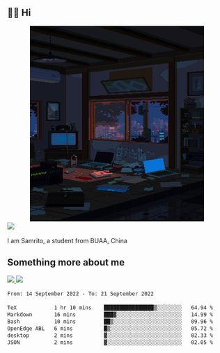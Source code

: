 ## 👋🏻 Hi

<div align="center">
<img alt="GIF" src="https://github.com/xiangsam/xiangsam/blob/271390e4ab50820a4594e3cb94b7ffaa6293de72/0_0EUAvTumWsRa2k6F.gif" width=400 height=450/>
</div>

<a href="https://github.com/xiangsam">
  <img src="https://komarev.com/ghpvc/?username=xiangsam&style=flat-square" />
</a>

I am Samrito, a student from BUAA, China


## Something more about me
<a href="https://github.com/xiangsam">
  <img src="https://github-readme-stats.vercel.app/api?username=xiangsam&show_icons=true&hide_border=true" />
</a>


<a href="https://github.com/xiangsam">
  <img src="https://github-readme-stats.vercel.app/api/top-langs/?username=xiangsam&layout=compact" />
</a>

<!--START_SECTION:waka-->

```text
From: 14 September 2022 - To: 21 September 2022

TeX            1 hr 10 mins    ████████████████▒░░░░░░░░   64.94 %
Markdown       16 mins         ███▓░░░░░░░░░░░░░░░░░░░░░   14.99 %
Bash           10 mins         ██▒░░░░░░░░░░░░░░░░░░░░░░   09.96 %
OpenEdge ABL   6 mins          █▒░░░░░░░░░░░░░░░░░░░░░░░   05.72 %
desktop        2 mins          ▓░░░░░░░░░░░░░░░░░░░░░░░░   02.33 %
JSON           2 mins          ▓░░░░░░░░░░░░░░░░░░░░░░░░   02.05 %
```

<!--END_SECTION:waka-->

<!---
xiangsam/xiangsam is a ✨ special ✨ repository because its `README.md` (this file) appears on your GitHub profile.
You can click the Preview link to take a look at your changes.
--->

